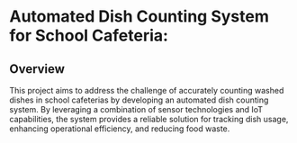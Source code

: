 # Automated Dish Counting System for School Cafeteria:

 ## Overview
  This project aims to address the challenge of accurately counting washed dishes in school cafeterias by developing an automated dish counting system. 
  By leveraging a combination of sensor technologies and IoT capabilities, the system provides a reliable solution for tracking dish usage, enhancing 
  operational efficiency, and reducing food waste.
